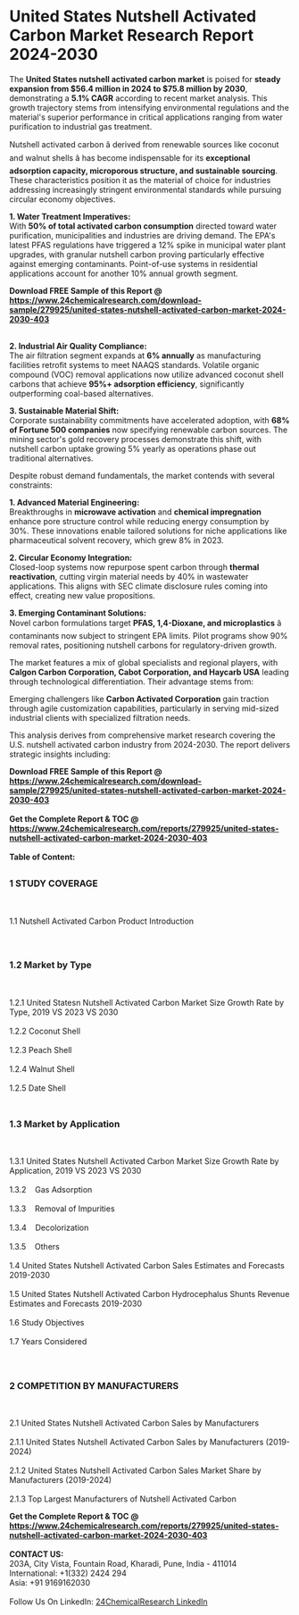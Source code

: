 <h1>United States Nutshell Activated Carbon Market Research Report 2024-2030</h1><p>The <strong>United States nutshell activated carbon market</strong> is poised for <strong>steady expansion from $56.4 million in 2024 to $75.8 million by 2030</strong>, demonstrating a <strong>5.1% CAGR</strong> according to recent market analysis. This growth trajectory stems from intensifying environmental regulations and the material's superior performance in critical applications ranging from water purification to industrial gas treatment.</p><p>Nutshell activated carbon â derived from renewable sources like coconut and walnut shells â has become indispensable for its <strong>exceptional adsorption capacity, microporous structure, and sustainable sourcing</strong>. These characteristics position it as the material of choice for industries addressing increasingly stringent environmental standards while pursuing circular economy objectives.</p><p><strong>1. Water Treatment Imperatives:</strong><br>
With <strong>50% of total activated carbon consumption</strong> directed toward water purification, municipalities and industries are driving demand. The EPA's latest PFAS regulations have triggered a 12% spike in municipal water plant upgrades, with granular nutshell carbon proving particularly effective against emerging contaminants. Point-of-use systems in residential applications account for another 10% annual growth segment.</p><div><b>Download FREE Sample of this Report @ 
            <a href="https://www.24chemicalresearch.com/download-sample/279925/united-states-nutshell-activated-carbon-market-2024-2030-403">
            https://www.24chemicalresearch.com/download-sample/279925/united-states-nutshell-activated-carbon-market-2024-2030-403</a></b></div><br><p><strong>2. Industrial Air Quality Compliance:</strong><br>
The air filtration segment expands at <strong>6% annually</strong> as manufacturing facilities retrofit systems to meet NAAQS standards. Volatile organic compound (VOC) removal applications now utilize advanced coconut shell carbons that achieve <strong>95%+ adsorption efficiency</strong>, significantly outperforming coal-based alternatives.</p><p><strong>3. Sustainable Material Shift:</strong><br>
Corporate sustainability commitments have accelerated adoption, with <strong>68% of Fortune 500 companies</strong> now specifying renewable carbon sources. The mining sector's gold recovery processes demonstrate this shift, with nutshell carbon uptake growing 5% yearly as operations phase out traditional alternatives.</p><p>Despite robust demand fundamentals, the market contends with several constraints:</p><p><strong>1. Advanced Material Engineering:</strong><br>
Breakthroughs in <strong>microwave activation</strong> and <strong>chemical impregnation</strong> enhance pore structure control while reducing energy consumption by 30%. These innovations enable tailored solutions for niche applications like pharmaceutical solvent recovery, which grew 8% in 2023.</p><p><strong>2. Circular Economy Integration:</strong><br>
Closed-loop systems now repurpose spent carbon through <strong>thermal reactivation</strong>, cutting virgin material needs by 40% in wastewater applications. This aligns with SEC climate disclosure rules coming into effect, creating new value propositions.</p><p><strong>3. Emerging Contaminant Solutions:</strong><br>
Novel carbon formulations target <strong>PFAS, 1,4-Dioxane, and microplastics</strong> â contaminants now subject to stringent EPA limits. Pilot programs show 90% removal rates, positioning nutshell carbons for regulatory-driven growth.</p><p>The market features a mix of global specialists and regional players, with <strong>Calgon Carbon Corporation, Cabot Corporation, and Haycarb USA</strong> leading through technological differentiation. Their advantage stems from:</p><p>Emerging challengers like <strong>Carbon Activated Corporation</strong> gain traction through agile customization capabilities, particularly in serving mid-sized industrial clients with specialized filtration needs.</p><p>This analysis derives from comprehensive market research covering the U.S. nutshell activated carbon industry from 2024-2030. The report delivers strategic insights including:</p><div><b>Download FREE Sample of this Report @ 
            <a href="https://www.24chemicalresearch.com/download-sample/279925/united-states-nutshell-activated-carbon-market-2024-2030-403">
            https://www.24chemicalresearch.com/download-sample/279925/united-states-nutshell-activated-carbon-market-2024-2030-403</a></b></div><br><div><b>Get the Complete Report & TOC @ 
            <a href="https://www.24chemicalresearch.com/reports/279925/united-states-nutshell-activated-carbon-market-2024-2030-403">
            https://www.24chemicalresearch.com/reports/279925/united-states-nutshell-activated-carbon-market-2024-2030-403</a></b></div><br>
            <b>Table of Content:</b><p><h2><span style="font-size:16px"><strong>1 STUDY COVERAGE</strong></span></h2><br />
<p>1.1 Nutshell Activated Carbon Product Introduction</p><br />
<h2><span style="font-size:16px"><strong>1.2 Market by Type</strong></span></h2><br />
<p>1.2.1 United Statesn Nutshell Activated Carbon Market Size Growth Rate by Type, 2019 VS 2023 VS 2030<br /><br />
1.2.2 Coconut Shell&nbsp;&nbsp; &nbsp;<br /><br />
1.2.3 Peach Shell<br /><br />
1.2.4 Walnut Shell<br /><br />
1.2.5 Date Shell<br /><br />
<h2><span style="font-size:16px"><strong>1.3 Market by Application</strong></span></h2><br />
<p>1.3.1 United States Nutshell Activated Carbon Market Size Growth Rate by Application, 2019 VS 2023 VS 2030<br /><br />
1.3.2&nbsp;&nbsp; &nbsp;Gas Adsorption<br /><br />
1.3.3&nbsp;&nbsp; &nbsp;Removal of Impurities<br /><br />
1.3.4&nbsp;&nbsp; &nbsp;Decolorization<br /><br />
1.3.5&nbsp;&nbsp; &nbsp;Others<br /><br />
1.4 United States Nutshell Activated Carbon Sales Estimates and Forecasts 2019-2030<br /><br />
1.5 United States Nutshell Activated Carbon Hydrocephalus Shunts Revenue Estimates and Forecasts 2019-2030<br /><br />
1.6 Study Objectives<br /><br />
1.7 Years Considered</p><br />
<h2><span style="font-size:16px"><strong>2 COMPETITION BY MANUFACTURERS</strong></span></h2><br />
<p>2.1 United States Nutshell Activated Carbon Sales by Manufacturers<br /><br />
2.1.1 United States Nutshell Activated Carbon Sales by Manufacturers (2019-2024)<br /><br />
2.1.2 United States Nutshell Activated Carbon Sales Market Share by Manufacturers (2019-2024)<br /><br />
2.1.3 Top Largest Manufacturers of Nutshell Activated Carbon </p><div><b>Get the Complete Report & TOC @ 
            <a href="https://www.24chemicalresearch.com/reports/279925/united-states-nutshell-activated-carbon-market-2024-2030-403">
            https://www.24chemicalresearch.com/reports/279925/united-states-nutshell-activated-carbon-market-2024-2030-403</a></b></div><br><b>CONTACT US:</b><br>
            203A, City Vista, Fountain Road, Kharadi, Pune, India - 411014<br>
            International: +1(332) 2424 294<br>
            Asia: +91 9169162030 <br><br>
            Follow Us On LinkedIn: <a href="https://www.linkedin.com/company/24chemicalresearch/">24ChemicalResearch LinkedIn</a>